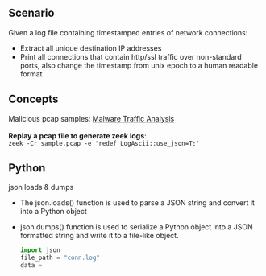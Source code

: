 ## Scenario
Given a log file containing timestamped entries of network connections:
- Extract all unique destination IP addresses
- Print all connections that contain http/ssl traffic over non-standard ports, also change the timestamp from unix epoch to a human readable format
  
## Concepts
Malicious pcap samples: <a href="https://www.malware-traffic-analysis.net/">Malware Traffic Analysis</a>
<br><br>
<strong>Replay a pcap file to generate zeek logs</strong>:<br> `zeek -Cr sample.pcap -e 'redef LogAscii::use_json=T;'`
## Python
json loads & dumps
- The json.loads() function is used to parse a JSON string and convert it into a Python object
- json.dumps() function is used to serialize a Python object into a JSON formatted string and write it to a file-like object.
  
  ```python
  import json
  file_path = "conn.log"
  data = 
  ```
